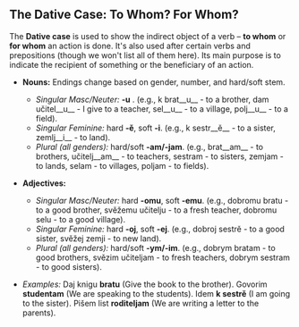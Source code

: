 ## The Dative Case: To Whom? For Whom?

The __Dative case__ is used to show the indirect object of a verb – __to whom__ or __for whom__ an action is done. It's also used after certain verbs and prepositions (though we won't list all of them here). 
Its main purpose is to indicate the recipient of something or the beneficiary of an action.

*   __Nouns:__ Endings change based on gender, number, and hard/soft stem.
    
    *   _Singular Masc/Neuter:_ __-u__ . (e.g., k brat__u__ - to a brother, dam učitel__u__ - I give to a teacher, sel__u__ - to a village, polj__u__ - to a field).
    *   _Singular Feminine:_ hard __-ě__, soft __-i__. (e.g., k sestr__ě__ - to a sister, zemlj__i__ - to land).
    *   _Plural (all genders):_ hard/soft __-am/-jam__. (e.g., brat__am__ - to brothers, učitelj__am__ - to teachers, sestram - to sisters, zemjam - to lands, selam - to villages, poljam - to fields).
    
    
    
*   __Adjectives:__
    
    *   _Singular Masc/Neuter:_ hard __-omu__, soft __-emu__. (e.g., dobromu bratu - to a good brother, svěžemu učitelju - to a fresh teacher, dobromu selu - to a good village).
    *   _Singular Feminine:_ hard __-oj__, soft __-ej__. (e.g., dobroj sestrě - to a good sister, svěžej zemji - to new land).
    *   _Plural (all genders):_ hard/soft __-ym/-im__. (e.g., dobrym bratam - to good brothers, svězim učiteljam - to fresh teachers, dobrym sestram - to good sisters).
    
    
    
*   _Examples:_ Daj knigu __bratu__ (Give the book to the brother). Govorim __studentam__ (We are speaking to the students). Idem __k sestrě__ (I am going to the sister). Pišem list __roditeljam__ (We are writing a letter to the parents).